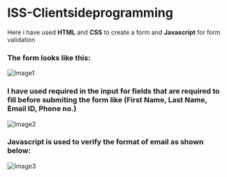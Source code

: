 # ISS-Clientsideprogramming
Here i have used **HTML** and **CSS** to create a form and **Javascript** for form validation

### The form looks like this: 

![Image1](https://github.com/Roshni260/ISS-Clientsideprogramming/assets/78523870/c4d25ded-22bf-4601-be3d-072374fbe80e)
 
### I have used required in the input for fields that are required to fill before submiting the form like **(First Name, Last Name, Email ID, Phone no.)**

![Image2](https://github.com/Roshni260/ISS-Clientsideprogramming/assets/78523870/5c79e3e4-a717-44b2-b1c9-900ce04c03ea)

### Javascript is used to verify the format of email as shown below:

![Image3](https://github.com/Roshni260/ISS-Clientsideprogramming/assets/78523870/dc0c80b8-284b-481a-af42-383747e6c143)
